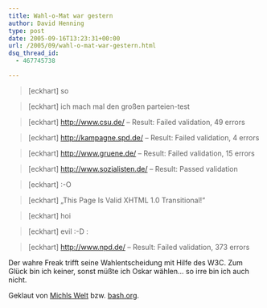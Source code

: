 ```yaml
---
title: Wahl-o-Mat war gestern
author: David Henning
type: post
date: 2005-09-16T13:23:31+00:00
url: /2005/09/wahl-o-mat-war-gestern.html
dsq_thread_id:
  - 467745738

---
```


  


> [eckhart] so
  
> [eckhart] ich mach mal den großen parteien-test
  
> [eckhart] http://www.csu.de/ &#8211; Result: Failed validation, 49 errors
  
> [eckhart] http://kampagne.spd.de/ &#8211; Result: Failed validation, 4 errors
  
> [eckhart] http://www.gruene.de/ &#8211; Result: Failed validation, 15 errors
  
> [eckhart] http://www.sozialisten.de/ &#8211; Result: Passed validation
  
> [eckhart] :-O
  
> [eckhart] &#8222;This Page Is Valid XHTML 1.0 Transitional!&#8220;
  
> [eckhart] hoi
  
> [eckhart] evil :-D :
  
> [eckhart] http://www.npd.de/ &#8211; Result: Failed validation, 373 errors 

Der wahre Freak trifft seine Wahlentscheidung mit Hilfe des W3C. Zum Glück bin ich keiner, sonst müßte ich Oskar wählen&#8230; so irre bin ich auch nicht.

Geklaut von [Michls Welt][1] bzw. [bash.org][2].

 [1]: http://www.michlswelt.de/?p=19
 [2]: http://german-bash.org/16026